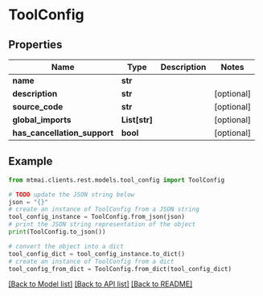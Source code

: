 # ToolConfig


## Properties

Name | Type | Description | Notes
------------ | ------------- | ------------- | -------------
**name** | **str** |  | 
**description** | **str** |  | [optional] 
**source_code** | **str** |  | [optional] 
**global_imports** | **List[str]** |  | [optional] 
**has_cancellation_support** | **bool** |  | [optional] 

## Example

```python
from mtmai.clients.rest.models.tool_config import ToolConfig

# TODO update the JSON string below
json = "{}"
# create an instance of ToolConfig from a JSON string
tool_config_instance = ToolConfig.from_json(json)
# print the JSON string representation of the object
print(ToolConfig.to_json())

# convert the object into a dict
tool_config_dict = tool_config_instance.to_dict()
# create an instance of ToolConfig from a dict
tool_config_from_dict = ToolConfig.from_dict(tool_config_dict)
```
[[Back to Model list]](../README.md#documentation-for-models) [[Back to API list]](../README.md#documentation-for-api-endpoints) [[Back to README]](../README.md)



